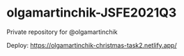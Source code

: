 # olgamartinchik-JSFE2021Q3
Private repository for @olgamartinchik


Deploy: https://olgamartinchik-christmas-task2.netlify.app/
